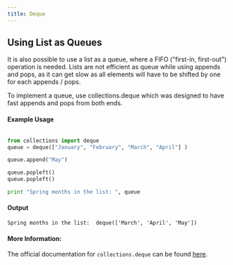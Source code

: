 ```yaml
---
title: Deque
---
```

## Using List as Queues

It is also possible to use a list as a queue, where a FIFO ("first-in, first-out") operation is needed. Lists are not efficient
as queue while using appends and pops, as it can get slow as all elements will have to be shifted by one for each appends / pops.

To implement a queue, use collections.deque which was designed to have fast appends and pops from both ends.


#### Example Usage
```py

from collections import deque
queue = deque(["January", "February", "March", "April"] )

queue.append("May")

queue.popleft()
queue.popleft()

print "Spring months in the list: ", queue
```

#### Output
```
Spring months in the list:  deque(['March', 'April', 'May'])
```

#### More Information:
The official documentation for `collections.deque` can be found <a href='https://docs.python.org/3/library/collections.html#collections.deque' target='_blank' rel='nofollow'>here</a>.

